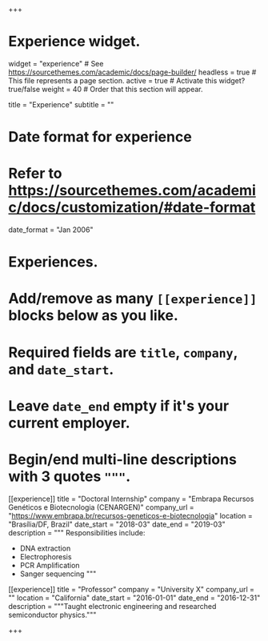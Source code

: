+++
# Experience widget.
widget = "experience"  # See https://sourcethemes.com/academic/docs/page-builder/
headless = true  # This file represents a page section.
active = true  # Activate this widget? true/false
weight = 40  # Order that this section will appear.

title = "Experience"
subtitle = ""

# Date format for experience
#   Refer to https://sourcethemes.com/academic/docs/customization/#date-format
date_format = "Jan 2006"

# Experiences.
#   Add/remove as many `[[experience]]` blocks below as you like.
#   Required fields are `title`, `company`, and `date_start`.
#   Leave `date_end` empty if it's your current employer.
#   Begin/end multi-line descriptions with 3 quotes `"""`.
[[experience]]
  title = "Doctoral Internship"
  company = "Embrapa Recursos Genéticos e Biotecnologia (CENARGEN)"
  company_url = "https://www.embrapa.br/recursos-geneticos-e-biotecnologia"
  location = "Brasília/DF, Brazil"
  date_start = "2018-03"
  date_end = "2019-03"
  description = """
  Responsibilities include:
  
  * DNA extraction
  * Electrophoresis
  * PCR Amplification
  * Sanger sequencing
  """

[[experience]]
  title = "Professor"
  company = "University X"
  company_url = ""
  location = "California"
  date_start = "2016-01-01"
  date_end = "2016-12-31"
  description = """Taught electronic engineering and researched semiconductor physics."""

+++
